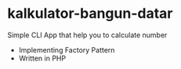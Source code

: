 # kalkulator-bangun-datar
Simple CLI App that help you to calculate number

- Implementing Factory Pattern
- Written in PHP
